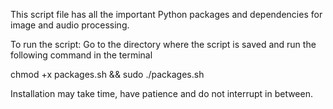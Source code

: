 This script file has all the important Python packages and dependencies for image and audio processing.

To run the script: Go to the directory where the script is saved and run the following command in the terminal

chmod +x packages.sh && sudo ./packages.sh

Installation may take time, have patience and do not interrupt in between.
